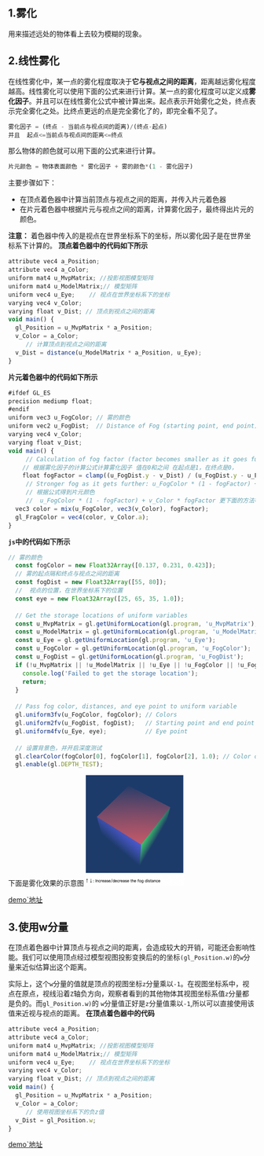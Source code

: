 ## 1.雾化
用来描述远处的物体看上去较为模糊的现象。
## 2.线性雾化
在线性雾化中，某一点的雾化程度取决于**它与视点之间的距离**，距离越远雾化程度越高。线性雾化可以使用下面的公式来进行计算。某一点的雾化程度可以定义成**雾化因子**。并且可以在线性雾化公式中被计算出来。起点表示开始雾化之处，终点表示完全雾化之处。比终点更远的点是完全雾化了的，即完全看不见了。
```js
雾化因子 = (终点 - 当前点与视点间的距离)/(终点-起点)
并且  起点<=当前点与视点间的距离<=终点
```
那么物体的颜色就可以用下面的公式来进行计算。
```js
片元颜色 = 物体表面颜色 * 雾化因子 + 雾的颜色*(1 - 雾化因子)
```
主要步骤如下：
+ 在顶点着色器中计算当前顶点与视点之间的距离，并传入片元着色器
+ 在片元着色器中根据片元与视点之间的距离，计算雾化因子，最终得出片元的颜色。

**注意：** 着色器中传入的是视点在世界坐标系下的坐标，所以雾化因子是在世界坐标系下计算的。
**顶点着色器中的代码如下所示**
```js
attribute vec4 a_Position;
attribute vec4 a_Color;
uniform mat4 u_MvpMatrix; //投影视图模型矩阵
uniform mat4 u_ModelMatrix;// 模型矩阵
uniform vec4 u_Eye;    // 视点在世界坐标系下的坐标
varying vec4 v_Color;
varying float v_Dist; // 顶点到视点之间的距离
void main() {
  gl_Position = u_MvpMatrix * a_Position;
  v_Color = a_Color;
     // 计算顶点到视点之间的距离
  v_Dist = distance(u_ModelMatrix * a_Position, u_Eye);
}
```
**片元着色器中的代码如下所示**
```js
#ifdef GL_ES
precision mediump float;
#endif
uniform vec3 u_FogColor; // 雾的颜色
uniform vec2 u_FogDist;  // Distance of Fog (starting point, end point)
varying vec4 v_Color;
varying float v_Dist;
void main() {
     // Calculation of fog factor (factor becomes smaller as it goes further away from eye point)
    // 根据雾化因子的计算公式计算雾化因子 值在0和之间 在起点是1，在终点是0，
    float fogFactor = clamp((u_FogDist.y - v_Dist) / (u_FogDist.y - u_FogDist.x), 0.0, 1.0);
     // Stronger fog as it gets further: u_FogColor * (1 - fogFactor) + v_Color * fogFactor
     // 根据公式得到片元颜色
     //  u_FogColor * (1 - fogFactor) + v_Color * fogFactor 更下面的方法等价
  vec3 color = mix(u_FogColor, vec3(v_Color), fogFactor);
  gl_FragColor = vec4(color, v_Color.a);
}
```
**`js`中的代码如下所示**
```js
// 雾的颜色
  const fogColor = new Float32Array([0.137, 0.231, 0.423]);
  // 雾的起点隔和终点与视点之间的距离
  const fogDist = new Float32Array([55, 80]);
  //  视点的位置，在世界坐标系下的位置
  const eye = new Float32Array([25, 65, 35, 1.0]);

  // Get the storage locations of uniform variables
  const u_MvpMatrix = gl.getUniformLocation(gl.program, 'u_MvpMatrix');
  const u_ModelMatrix = gl.getUniformLocation(gl.program, 'u_ModelMatrix');
  const u_Eye = gl.getUniformLocation(gl.program, 'u_Eye');
  const u_FogColor = gl.getUniformLocation(gl.program, 'u_FogColor');
  const u_FogDist = gl.getUniformLocation(gl.program, 'u_FogDist');
  if (!u_MvpMatrix || !u_ModelMatrix || !u_Eye || !u_FogColor || !u_FogDist) {
    console.log('Failed to get the storage location');
    return;
  }
	
  // Pass fog color, distances, and eye point to uniform variable
  gl.uniform3fv(u_FogColor, fogColor); // Colors
  gl.uniform2fv(u_FogDist, fogDist);   // Starting point and end point
  gl.uniform4fv(u_Eye, eye);           // Eye point

  // 设置背景色，并开启深度测试
  gl.clearColor(fogColor[0], fogColor[1], fogColor[2], 1.0); // Color of Fog
  gl.enable(gl.DEPTH_TEST);

```
下面是雾化效果的示意图
<img src='../../../images/fog.png' width=200 />

[demo`地址](./demo/fog.html)

## 3.使用w分量
在顶点着色器中计算顶点与视点之间的距离，会造成较大的开销，可能还会影响性能。我们可以使用顶点经过模型视图投影变换后的的坐标`(gl_Position.w)`的`w`分量来近似估算出这个距离。

实际上，这个`w`分量的值就是顶点的视图坐标`z`分量乘以`-1`。在视图坐标系中，视点在原点，视线沿着`Z`轴负方向，观察者看到的其他物体其视图坐标系值`z`分量都是负的。而`gl_Position.w)`的 `w`分量值正好是`z`分量值乘以`-1`,所以可以直接使用该值来近视与视点的距离。
**在顶点着色器中的代码**
```js
attribute vec4 a_Position;
attribute vec4 a_Color;
uniform mat4 u_MvpMatrix; //投影视图模型矩阵
uniform mat4 u_ModelMatrix;// 模型矩阵
uniform vec4 u_Eye;    // 视点在世界坐标系下的坐标
varying vec4 v_Color;
varying float v_Dist; // 顶点到视点之间的距离
void main() {
  gl_Position = u_MvpMatrix * a_Position;
  v_Color = a_Color;
     // 使用视图坐标系下的负z值
  v_Dist = gl_Position.w;
}
```
[demo`地址](./demo/fog-w.html)



